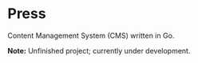 Press
============

Content Management System (CMS) written in Go.

<strong>Note:</strong> Unfinished project; currently under development. 